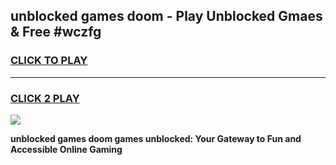 
## unblocked games doom - Play Unblocked Gmaes & Free #wczfg
<h3>
<a href="https://news.freeplayer.one?title=unblocked_games_doom&ref=03M">CLICK TO PLAY</a></h3>
<hr>

<h3>
<a href="https://news.freeplayer.one?title=unblocked_games_doom&ref=03M">CLICK 2 PLAY</a>
  
</h3>

<a href="https://news.freeplayer.one?title=unblocked_games_doom&ref=03M"><img src="https://clearcache.store/games.png"></a>


**unblocked games doom games unblocked: Your Gateway to Fun and Accessible Online Gaming**
